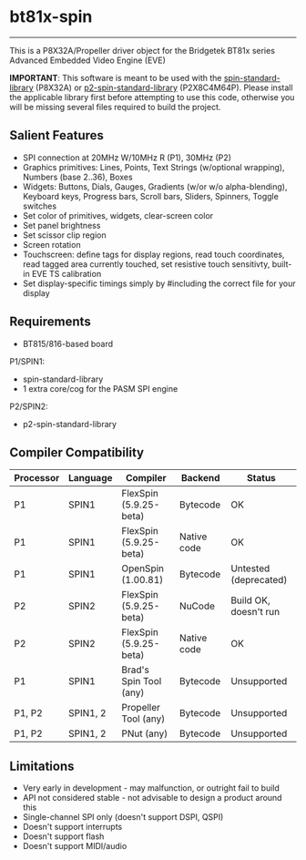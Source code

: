 # bt81x-spin 
------------

This is a P8X32A/Propeller driver object for the Bridgetek BT81x series Advanced Embedded Video Engine (EVE)

**IMPORTANT**: This software is meant to be used with the [spin-standard-library](https://github.com/avsa242/spin-standard-library) (P8X32A) or [p2-spin-standard-library](https://github.com/avsa242/p2-spin-standard-library) (P2X8C4M64P). Please install the applicable library first before attempting to use this code, otherwise you will be missing several files required to build the project.

## Salient Features

* SPI connection at 20MHz W/10MHz R (P1), 30MHz (P2)
* Graphics primitives: Lines, Points, Text Strings (w/optional wrapping), Numbers (base 2..36), Boxes
* Widgets: Buttons, Dials, Gauges, Gradients (w/or w/o alpha-blending), Keyboard keys, Progress bars, Scroll bars, Sliders, Spinners, Toggle switches
* Set color of primitives, widgets, clear-screen color
* Set panel brightness
* Set scissor clip region
* Screen rotation
* Touchscreen: define tags for display regions, read touch coordinates, read tagged area currently touched, set resistive touch sensitivty, built-in EVE TS calibration
* Set display-specific timings simply by #including the correct file for your display

## Requirements

* BT815/816-based board

P1/SPIN1:
* spin-standard-library
* 1 extra core/cog for the PASM SPI engine

P2/SPIN2:
* p2-spin-standard-library

## Compiler Compatibility

| Processor | Language | Compiler               | Backend     | Status                |
|-----------|----------|------------------------|-------------|-----------------------|
| P1        | SPIN1    | FlexSpin (5.9.25-beta) | Bytecode    | OK                    |
| P1        | SPIN1    | FlexSpin (5.9.25-beta) | Native code | OK                    |
| P1        | SPIN1    | OpenSpin (1.00.81)     | Bytecode    | Untested (deprecated) |
| P2        | SPIN2    | FlexSpin (5.9.25-beta) | NuCode      | Build OK, doesn't run |
| P2        | SPIN2    | FlexSpin (5.9.25-beta) | Native code | OK                    |
| P1        | SPIN1    | Brad's Spin Tool (any) | Bytecode    | Unsupported           |
| P1, P2    | SPIN1, 2 | Propeller Tool (any)   | Bytecode    | Unsupported           |
| P1, P2    | SPIN1, 2 | PNut (any)             | Bytecode    | Unsupported           |

## Limitations

* Very early in development - may malfunction, or outright fail to build
* API not considered stable - not advisable to design a product around this
* Single-channel SPI only (doesn't support DSPI, QSPI)
* Doesn't support interrupts
* Doesn't support flash
* Doesn't support MIDI/audio

